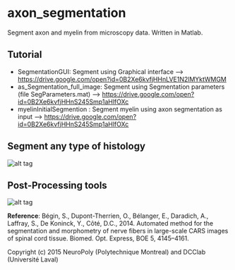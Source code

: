 # axon_segmentation
Segment axon and myelin from microscopy data. Written in Matlab.

## Tutorial
  * SegmentationGUI: Segment using Graphical interface --> https://drive.google.com/open?id=0B2Xe6kvfjHHnLVE1N2lMYktWMGM
  * as_Segmentation_full_image: Segment using Segmentation parameters (file SegParameters.mat) --> https://drive.google.com/open?id=0B2Xe6kvfjHHnS245Smp1aHlfOXc
  * myelinInitialSegmention : Segment myelin using axon segmentation as input -->  https://drive.google.com/open?id=0B2Xe6kvfjHHnS245Smp1aHlfOXc

## Segment any type of histology
![alt tag](https://github.com/neuropoly/axon_segmentation/blob/master/doc/fig_intro.png)

## Post-Processing tools
![alt tag](https://github.com/neuropoly/axon_segmentation/blob/master/doc/fig.png)

**Reference**: Bégin, S., Dupont-Therrien, O., Bélanger, E., Daradich, A., Laffray, S., De Koninck, Y., Côté, D.C., 2014. Automated method for the segmentation and morphometry of nerve fibers in large-scale CARS images of spinal cord tissue. Biomed. Opt. Express, BOE 5, 4145–4161.

Copyright (c) 2015 NeuroPoly (Polytechnique Montreal) and DCClab (Université Laval)


